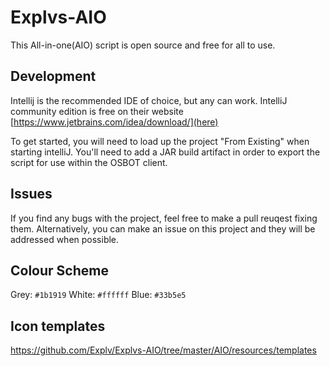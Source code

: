 # Explvs-AIO
This All-in-one(AIO) script is open source and free for all to use.

## Development
Intellij is the recommended IDE of choice, but any can work. IntelliJ community edition is free on their website [https://www.jetbrains.com/idea/download/](here)

To get started, you will need to load up the project "From Existing" when starting intelliJ. You'll need to add a JAR build artifact in order to export the script for use within the OSBOT client.

## Issues
If you find any bugs with the project, feel free to make a pull reuqest fixing them. Alternatively, you can make an issue on this project and they will be addressed when possible.

## Colour Scheme

Grey: `#1b1919`
White: `#ffffff`
Blue: `#33b5e5`

## Icon templates

https://github.com/Explv/Explvs-AIO/tree/master/AIO/resources/templates
